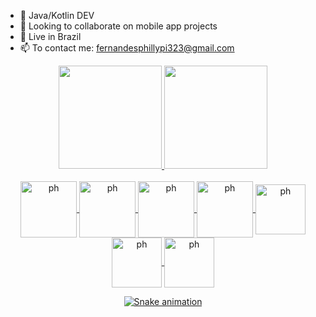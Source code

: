 - 🌱 Java/Kotlin DEV
- 👯 Looking to collaborate on mobile app projects
- 🏡 Live in Brazil
- 📫 To contact me: fernandesphillypi323@gmail.com

<div align="center">
  <a href="https://github.com/phillypi">
  <img height="165em" src="https://github-readme-stats.vercel.app/api?username=phillypi&show_icons=true&theme=tokyonight&include_all_commits=true&count_private=true"/>
  <img height="165em" src="https://github-readme-stats.vercel.app/api/top-langs/?username=phillypi&layout=tokyonight&langs_count=7&theme=tokyonight"/>
</div>
  
<div style="display: inline_block" align="center" ><br>
<img align="center" alt="ph" height="90" width="90" src="https://cdn.jsdelivr.net/gh/devicons/devicon/icons/android/android-plain-wordmark.svg">
  <img align="center" alt="ph" height="90" width="90" src="https://cdn.jsdelivr.net/gh/devicons/devicon/icons/java/java-original-wordmark.svg">
  <img align="center" alt="ph" height="90" width="90" src="https://cdn.jsdelivr.net/gh/devicons/devicon/icons/kotlin/kotlin-original-wordmark.svg">
  <img align="center" alt="ph" height="90" width="90" src="https://cdn.jsdelivr.net/gh/devicons/devicon/icons/firebase/firebase-plain-wordmark.svg">
  <img align="center" alt="ph" height="80" width="80" src="https://cdn.jsdelivr.net/gh/devicons/devicon/icons/c/c-plain.svg">
  <img align="center" alt="ph" height="80" width="80" src="https://cdn.jsdelivr.net/gh/devicons/devicon/icons/arduino/arduino-original-wordmark.svg" />
          
  <img align="center" alt="ph" height="80" width="80" src="https://cdn.jsdelivr.net/gh/devicons/devicon/icons/cplusplus/cplusplus-plain.svg">
<br>
  
 ![Snake animation](https://github.com/phillypi/phillypi/blob/output/github-contribution-grid-snake.svg)
